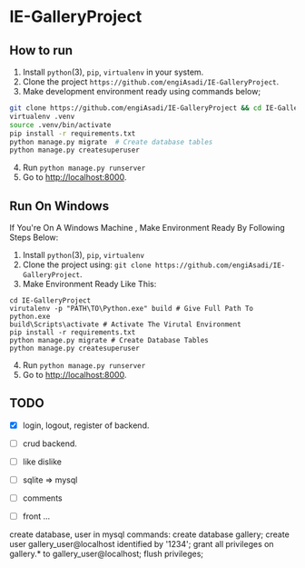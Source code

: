 # IE-GalleryProject


## How to run

1. Install `python`(3), `pip`, `virtualenv` in your system.
2. Clone the project `https://github.com/engiAsadi/IE-GalleryProject`.
3. Make development environment ready using commands below;

  ```bash
  git clone https://github.com/engiAsadi/IE-GalleryProject && cd IE-GalleryProject
  virtualenv .venv
  source .venv/bin/activate
  pip install -r requirements.txt
  python manage.py migrate  # Create database tables
  python manage.py createsuperuser
  ```

4. Run `python manage.py runserver`
5. Go to [http://localhost:8000](http://localhost:8000).

## Run On Windows

If You're On A Windows Machine , Make Environment Ready By Following Steps Below:
1. Install `python`(3), `pip`, `virtualenv` 
2. Clone the project using:  `git clone https://github.com/engiAsadi/IE-GalleryProject`.
3. Make Environment Ready Like This:
``` Command Prompt
cd IE-GalleryProject
virutalenv -p "PATH\TO\Python.exe" build # Give Full Path To python.exe
build\Scripts\activate # Activate The Virutal Environment
pip install -r requirements.txt
python manage.py migrate # Create Database Tables
python manage.py createsuperuser
```
4. Run `python manage.py runserver`
5. Go to [http://localhost:8000](http://localhost:8000).


## TODO
- [x] login, logout, register of backend.
- [ ] crud backend.
- [ ] like dislike
- [ ] sqlite => mysql
- [ ] comments
- [ ] front ...


create database, user in mysql commands:
create database gallery;
create user gallery_user@localhost identified by '1234';
grant all privileges on gallery.* to gallery_user@localhost;
flush privileges;
